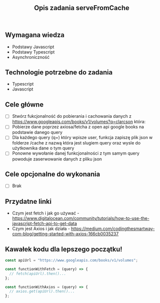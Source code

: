 <h2 align="center">Opis zadania serveFromCache </h2>

<br>

## Wymagana wiedza

- Podstawy Javascript
- Podstawy Typescript
- Asynchroniczność

## Technologie potrzebne do zadania

- Typescript
- Javascript

## Cele główne

- [ ] Stwórz fukcjonalność do pobierania i cachowania danych z https://www.googleapis.com/books/v1/volumes?q=clarcson która:
- [ ] Pobierze dane poprzez axiosa/fetcha z open api google books na podstawie danego query
- [ ] Dla każdego query (q=) który wpisze user, funkcja zapiszę plik json w folderze /cache z nazwą która jest slugiem query oraz wysle do użytkownika dane o tym query
- [ ] Ponowne wywołanie danej funkcjonalności z tym samym query powoduje zaserwowanie danych z pliku json

## Cele opcjonalne do wykonania

- [ ] Brak

## Przydatne linki

- Czym jest fetch i jak go używać - https://www.digitalocean.com/community/tutorials/how-to-use-the-javascript-fetch-api-to-get-data
- Czym jest Axios i jak działa - https://medium.com/codingthesmartway-com-blog/getting-started-with-axios-166cb0035237

## Kawałek kodu dla lepszego początku!

```javascript
const apiUrl = "https://www.googleapis.com/books/v1/volumes";

const functionWithFetch = (query) => {
  // fetch(apiUrl).then()...
};

const functionWithAxios = (query) => {
  // axios.get(apiUrl).then()...
};
```
